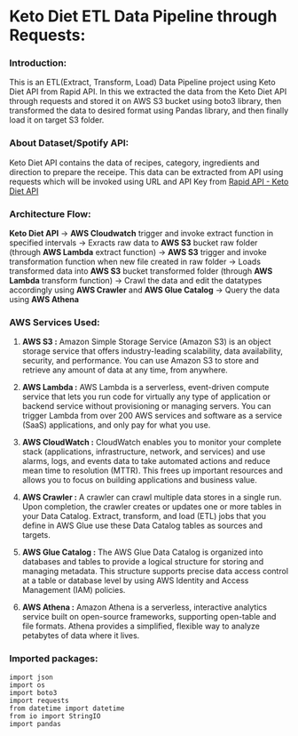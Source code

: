 # Keto Diet ETL Data Pipeline through Requests:

### Introduction:
This is an ETL(Extract, Transform, Load) Data Pipeline project using Keto Diet API from Rapid API. In this we extracted the data from the Keto Diet API through requests and stored it on AWS S3 bucket using boto3 library, then transformed the data to desired format using Pandas library, and then finally load it on target S3 folder.

### About Dataset/Spotify API:
Keto Diet API contains the data of recipes, category, ingredients and direction to prepare the receipe. This data can be extracted from API using requests which will be invoked using URL and API Key from [Rapid API - Keto Diet API](https://rapidapi.com/encurate/api/keto-diet/)

### Architecture Flow:
**Keto Diet API** -> **AWS Cloudwatch** trigger and invoke extract function in specified intervals -> Exracts raw data to **AWS S3** bucket raw folder (through **AWS Lambda** extract function) -> **AWS S3** trigger and invoke transformation function when new file created in raw folder -> Loads transformed data into **AWS S3** bucket transformed folder (through **AWS Lambda** transform function) -> Crawl the data and edit the datatypes accordingly using **AWS Crawler** and **AWS Glue Catalog** -> Query the data using **AWS Athena**

### AWS Services Used:
1. **AWS S3 :** Amazon Simple Storage Service (Amazon S3) is an object storage service that offers industry-leading scalability, data availability, security, and performance. You can use Amazon S3 to store and retrieve any amount of data at any time, from anywhere.

2. **AWS Lambda :** AWS Lambda is a serverless, event-driven compute service that lets you run code for virtually any type of application or backend service without provisioning or managing servers. You can trigger Lambda from over 200 AWS services and software as a service (SaaS) applications, and only pay for what you use.

3. **AWS CloudWatch :** CloudWatch enables you to monitor your complete stack (applications, infrastructure, network, and services) and use alarms, logs, and events data to take automated actions and reduce mean time to resolution (MTTR). This frees up important resources and allows you to focus on building applications and business value.

4. **AWS Crawler :** A crawler can crawl multiple data stores in a single run. Upon completion, the crawler creates or updates one or more tables in your Data Catalog. Extract, transform, and load (ETL) jobs that you define in AWS Glue use these Data Catalog tables as sources and targets.

5. **AWS Glue Catalog :** The AWS Glue Data Catalog is organized into databases and tables to provide a logical structure for storing and managing metadata. This structure supports precise data access control at a table or database level by using AWS Identity and Access Management (IAM) policies.

6. **AWS Athena :** Amazon Athena is a serverless, interactive analytics service built on open-source frameworks, supporting open-table and file formats. Athena provides a simplified, flexible way to analyze petabytes of data where it lives.

### Imported packages:
```
import json
import os
import boto3
import requests
from datetime import datetime
from io import StringIO
import pandas
```


